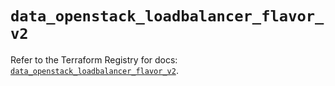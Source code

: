 # `data_openstack_loadbalancer_flavor_v2`

Refer to the Terraform Registry for docs: [`data_openstack_loadbalancer_flavor_v2`](https://registry.terraform.io/providers/terraform-provider-openstack/openstack/3.0.0/docs/data-sources/loadbalancer_flavor_v2).
